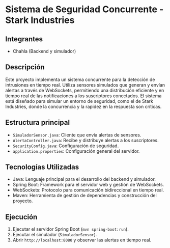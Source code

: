 # Sistema de Seguridad Concurrente - Stark Industries

## Integrantes
- Chahla (Backend y simulador)

## Descripción
Este proyecto implementa un sistema concurrente para la detección de intrusiones en tiempo real.
Utiliza sensores simulados que generan y envían alertas a través de WebSockets, permitiendo una 
distribución eficiente y en tiempo real de las notificaciones a los suscriptores conectados. 
El sistema está diseñado para simular un entorno de seguridad, como el de Stark Industries, 
donde la concurrencia y la rapidez en la respuesta son críticas.

## Estructura principal
- `SimuladorSensor.java`: Cliente que envía alertas de sensores.
- `AlertaController.java`: Recibe y distribuye alertas a los suscriptores.
- `SecurityConfig.java`: Configuración de seguridad.
- `application.properties`: Configuración general del servidor.

## Tecnologías Utilizadas
- Java: Lenguaje principal para el desarrollo del backend y simulador.
- Spring Boot: Framework para el servidor web y gestión de WebSockets.
- WebSockets: Protocolo para comunicación bidireccional en tiempo real.
- Maven: Herramienta de gestión de dependencias y construcción del proyecto.

## Ejecución
1. Ejecutar el servidor Spring Boot (`mvn spring-boot:run`).
2. Ejecutar el simulador (`SimuladorSensor`).
3. Abrir `http://localhost:8080` y observar las alertas en tiempo real.
